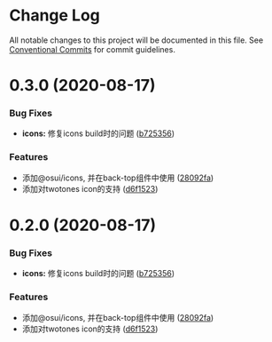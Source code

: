 # Change Log

All notable changes to this project will be documented in this file.
See [Conventional Commits](https://conventionalcommits.org) for commit guidelines.

# 0.3.0 (2020-08-17)


### Bug Fixes

* **icons:** 修复icons build时的问题 ([b725356](https://gitee.com/gitee-fe/osui/commits/b725356c2d43d9d2e88b9fbb7b1208a51474a966))


### Features

* 添加@osui/icons, 并在back-top组件中使用 ([28092fa](https://gitee.com/gitee-fe/osui/commits/28092fa3d54a91b116ffe5fc05f43a628fc376c0))
* 添加对twotones icon的支持 ([d6f1523](https://gitee.com/gitee-fe/osui/commits/d6f15230d7865e3017bfc6cf15c87367e3bb187e))





# 0.2.0 (2020-08-17)


### Bug Fixes

* **icons:** 修复icons build时的问题 ([b725356](https://gitee.com/gitee-fe/osui/commits/b725356c2d43d9d2e88b9fbb7b1208a51474a966))


### Features

* 添加@osui/icons, 并在back-top组件中使用 ([28092fa](https://gitee.com/gitee-fe/osui/commits/28092fa3d54a91b116ffe5fc05f43a628fc376c0))
* 添加对twotones icon的支持 ([d6f1523](https://gitee.com/gitee-fe/osui/commits/d6f15230d7865e3017bfc6cf15c87367e3bb187e))
